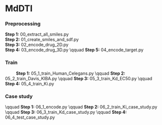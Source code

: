 # MdDTI
### Preprocessing
**Step 1:** 00_extract_all_smiles.py  
**Step 2:** 01_create_smiles_and_sdf.py  
**Step 3:** 02_encode_drug_2D.py  
**Step 4:** 03_encode_drug_3D.py
\qquad **Step 5:** 04_encode_target.py

### Train
$\qquad$ **Step 1:** 05_1_train_Human_Celegans.py
\qquad **Step 2:** 05_2_train_Davis_KIBA.py
\qquad **Step 3:** 05_3_train_Kd_EC50.py
\qquad **Step 4:** 05_4_train_Ki.py

### Case study
\qquad **Step 1:** 06_1_encode.py
\qquad **Step 2:** 06_2_train_Ki_case_study.py
\qquad **Step 3:** 06_3_train_Kd_case_study.py
\qquad **Step 4:** 06_4_test_case_study.py
